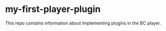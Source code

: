 # my-first-player-plugin
This repo contains information about implementing plugins in the BC player.
